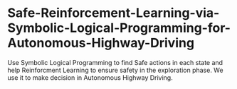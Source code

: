 # Safe-Reinforcement-Learning-via-Symbolic-Logical-Programming-for-Autonomous-Highway-Driving
Use Symbolic Logical Programming to find Safe actions in each state and help Reinforcment Learning to ensure safety in the exploration phase. We use it to make decision in Autonomous Highway Driving.
